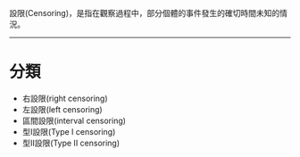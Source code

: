 設限(Censoring)，是指在觀察過程中，部分個體的事件發生的確切時間未知的情況。
- - -
# 分類
- 右設限(right censoring)
- 左設限(left censoring)
- 區間設限(interval censoring)
- 型I設限(Type I censoring)
- 型II設限(Type II censoring)